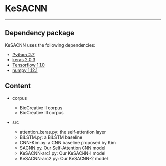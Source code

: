 # KeSACNN
***
## Dependency package

KeSACNN uses the following dependencies:

- [Python 2.7](https://www.python.org/)
- [keras 2.0.3](https://keras.io/)
- [Tensorflow 1.1.0](https://www.tensorflow.org/)
- [numpy 1.12.1](http://www.numpy.org/)

## Content
- corpus
	- BioCreative II corpus
	- BioCreative III corpus

- src
	- attention_keras.py: the self-attention layer
	- BiLSTM.py: a BiLSTM baseline
	- CNN-Kim.py: a CNN baseline proposed by Kim 
	- SACNN.py: Our Self-Attention CNN model
	- KeSACNN-arc1.py: Our KeSACNN-I model
	- KeSACNN-arc2.py: Our KeSACNN-2 model
